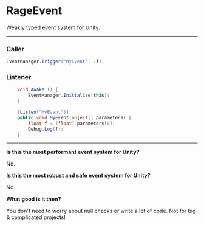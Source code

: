 RageEvent
=========

Weakly typed event system for Unity.
___
### Caller
```C#
EventManager.Trigger("MyEvent", 1f);
```

### Listener
```C#
	void Awake () {
		EventManager.Initialize(this);
	}

	[Listen("MyEvent")]
	public void MyEvent(object[] parameters) {
		float f = (float) parameters[0];
		Debug.Log(f);
	}
```
___
**Is this the most performant event system for Unity?**

No.

**Is this the most robust and safe event system for Unity?**

No.

**What good is it then?**

You don't need to worry about null checks or write a lot of code. Not for big & complicated projects!

